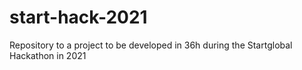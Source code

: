 # start-hack-2021
Repository to a project to be developed in 36h during the Startglobal Hackathon in 2021

